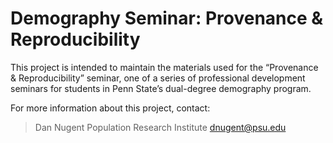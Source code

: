 # Demography Seminar: Provenance & Reproducibility

This project is intended to maintain the materials used for the 
“Provenance & Reproducibility” seminar, one of a series of 
professional development seminars for students in Penn State’s 
dual-degree demography program.

For more information about this project, contact:
> Dan Nugent
> Population Research Institute
> dnugent@psu.edu

